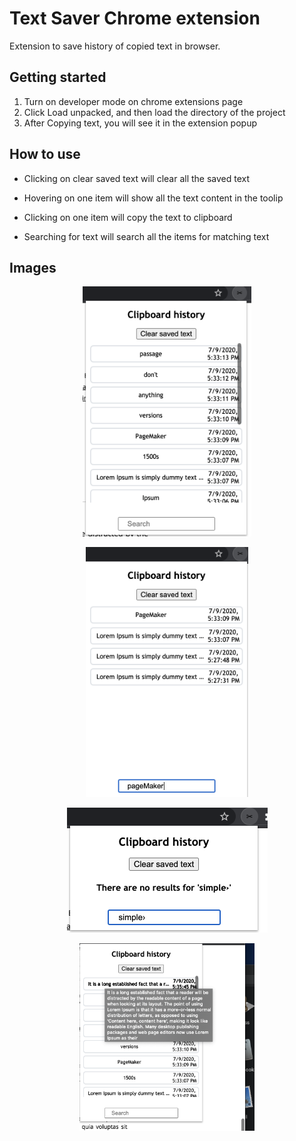 # Text Saver Chrome extension

Extension to save history of copied text in browser.

## Getting started
1. Turn on developer mode on chrome extensions page
2. Click Load unpacked, and then load the directory of the project
3. After Copying text, you will see it in the extension popup


## How to use

* Clicking on clear saved text will clear all the saved text

* Hovering on one item will show all the text content in the toolip

* Clicking on one item will copy the text to clipboard

* Searching for text will search all the items for matching text

## Images

<p align="center">
    <img src="images/1.png" alt="img1" height="400">
</p>
<p align="center">
    <img src="images/2.png" alt="img2" height="400">
</p>
<p align="center">
    <img src="images/3.png" alt="img3" height="200">
</p>

<p align="center">
    <img src="images/4.png" alt="img4" height="300">
</p>


